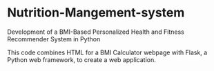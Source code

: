 # Nutrition-Mangement-system
Development of a BMI-Based Personalized Health and Fitness Recommender System in Python

This code combines HTML for a BMI Calculator webpage with Flask, a Python web  framework, to create a web application.
